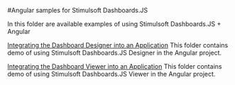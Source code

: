 #Angular samples for Stimulsoft Dashboards.JS

In this folder are available examples of using Stimulsoft Dashboards.JS + Angular

[Integrating the Dashboard Designer into an Application](https://github.com/stimulsoft/Samples-Dashboards-JS/tree/master/Angular/Integrating%20the%20Dashboard%20Designer%20into%20an%20Application)
This folder contains demo of using Stimulsoft Dashboards.JS Designer in the Angular project.

[Integrating the Dashboard Viewer into an Application](https://github.com/stimulsoft/Samples-Dashboards-JS/tree/master/Angular/Integrating%20the%20Dashboard%20Viewer%20into%20an%20Application)
This folder contains demo of using Stimulsoft Dashboards.JS Viewer in the Angular project.
